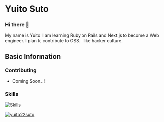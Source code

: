 # Yuito Suto
### Hi there 👋
My name is Yuito. I am learning Ruby on Rails and Next.js to become a Web engineer. I plan to contribute to OSS. I like hacker culture.

## Basic Information


### Contributing
- Coming Soon...!

### Skills
[![Skills](https://skillicons.dev/icons?i=html,css,tailwind,js,ts,nodejs,react,nextjs,ruby,rails,aws,docker,figma,webflow)](https://skillicons.dev)

<a href="https://github.com/yuito22suto/yuito22suto">
    <img src="https://komarev.com/ghpvc/?username=yuito22suto" alt="yuito22suto" />
</a>
